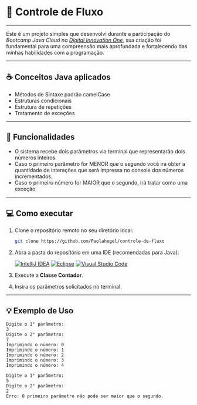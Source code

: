 # 🔄 Controle de Fluxo 
---
Este é um projeto simples que desenvolvi durante a participação do *Bootcamp Java Cloud na [Digital Innovation One](https://www.dio.me/)*, sua criação foi fundamental para uma compreensão mais aprofundada e fortalecendo das minhas habilidades com a programação.

---

## ☕ Conceitos Java aplicados
- Métodos de Sintaxe padrão camelCase
- Estruturas condicionais
- Estrutura de repetições
- Tratamento de exceções

---

## 📌 Funcionalidades
- O sistema recebe dois parâmetros via terminal que representarão dois números inteiros.
- Caso o primeiro parâmetro for MENOR que o segundo você irá obter a quantidade de interações que será impressa no console dos números incrementados.
- Caso o primeiro número for MAIOR que o segundo, irá tratar como uma exceção.

---

## 💻 Como executar
1. Clone o repositório remoto no seu diretório local:
   ```bash
   git clone https://github.com/Paolahegel/controle-de-fluxo
   ```

2. Abra a pasta do reposítório em uma IDE (recomendadas para Java):
   
    [![IntelliJ IDEA](https://img.shields.io/badge/IntelliJ_IDEA-000000.svg?logo=intellij-idea&logoColor=white&style=for-the-badge&height=40)](https://www.jetbrains.com/idea/)
    [![Eclipse](https://img.shields.io/badge/Eclipse-2C2255.svg?logo=eclipse&logoColor=white&style=for-the-badge&height=40)](https://www.eclipse.org/)
    [![Visual Studio Code](https://img.shields.io/badge/Visual_Studio_Code-0078d7.svg?logo=visual-studio-code&logoColor=white&style=for-the-badge&height=40)](https://code.visualstudio.com/)

3. Execute a **Classe Contador**.
4. Insira os parâmetros solicitados no terminal.

---

## 💡 Exemplo de Uso
```plaintext
Digite o 1° parâmetro:
3
Digite o 2° parâmetro:
7
Imprimindo o número: 0
Imprimindo o número: 1
Imprimindo o número: 2
Imprimindo o número: 3
Imprimindo o número: 4

Digite o 1° parâmetro:
5
Digite o 2° parâmetro:
2
Erro: O primeiro parâmetro não pode ser maior que o segundo.
